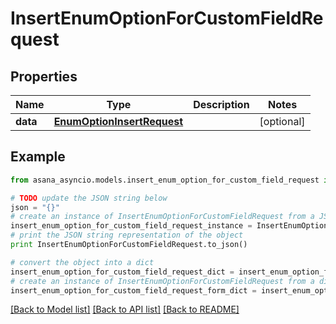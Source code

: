 # InsertEnumOptionForCustomFieldRequest


## Properties

Name | Type | Description | Notes
------------ | ------------- | ------------- | -------------
**data** | [**EnumOptionInsertRequest**](EnumOptionInsertRequest.md) |  | [optional] 

## Example

```python
from asana_asyncio.models.insert_enum_option_for_custom_field_request import InsertEnumOptionForCustomFieldRequest

# TODO update the JSON string below
json = "{}"
# create an instance of InsertEnumOptionForCustomFieldRequest from a JSON string
insert_enum_option_for_custom_field_request_instance = InsertEnumOptionForCustomFieldRequest.from_json(json)
# print the JSON string representation of the object
print InsertEnumOptionForCustomFieldRequest.to_json()

# convert the object into a dict
insert_enum_option_for_custom_field_request_dict = insert_enum_option_for_custom_field_request_instance.to_dict()
# create an instance of InsertEnumOptionForCustomFieldRequest from a dict
insert_enum_option_for_custom_field_request_form_dict = insert_enum_option_for_custom_field_request.from_dict(insert_enum_option_for_custom_field_request_dict)
```
[[Back to Model list]](../README.md#documentation-for-models) [[Back to API list]](../README.md#documentation-for-api-endpoints) [[Back to README]](../README.md)


